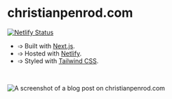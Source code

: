 # christianpenrod.com

[![Netlify Status](https://api.netlify.com/api/v1/badges/bd137cd7-1e1b-4990-a786-09d65e20a0d0/deploy-status)](https://app.netlify.com/sites/christian-penrod/deploys)

- ➩ Built with [Next.js](https://nextjs.org/docs).
- ➩ Hosted with [Netlify](https://www.netlify.com/docs).
- ➩ Styled with [Tailwind CSS](https://tailwindcss.com/).

<br />

![A screenshot of a blog post on christianpenrod.com](https://user-images.githubusercontent.com/53282218/187102614-c7ccf3ba-6e9e-4223-adba-6a52c71cb5fd.png)
